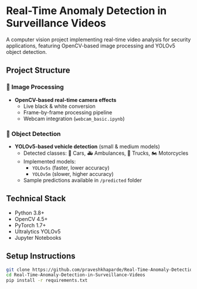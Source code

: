 # Real-Time Anomaly Detection in Surveillance Videos

A computer vision project implementing real-time video analysis for security applications, featuring OpenCV-based image processing and YOLOv5 object detection.

## Project Structure

### 📂 Image Processing
- **OpenCV-based real-time camera effects**
  - Live black & white conversion
  - Frame-by-frame processing pipeline
  - Webcam integration (`webcam_basic.ipynb`)

### 📂 Object Detection
- **YOLOv5-based vehicle detection** (small & medium models)
  - Detected classes: 🚗 Cars, 🚑 Ambulances, 🚛 Trucks, 🏍 Motorcycles
  - Implemented models:
    - `YOLOv5s` (faster, lower accuracy)
    - `YOLOv5m` (slower, higher accuracy)
  - Sample predictions available in `/predicted` folder

## Technical Stack
- Python 3.8+
- OpenCV 4.5+
- PyTorch 1.7+
- Ultralytics YOLOv5
- Jupyter Notebooks

## Setup Instructions
```bash
git clone https://github.com/praveshkhaparde/Real-Time-Anomaly-Detection-in-Surveillance-Videos.git
cd Real-Time-Anomaly-Detection-in-Surveillance-Videos
pip install -r requirements.txt
